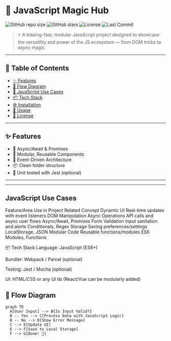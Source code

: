 # 🚀 JavaScript Magic Hub

![GitHub repo size](https://img.shields.io/github/repo-size/your-username/your-repo-name)
![GitHub stars](https://img.shields.io/github/stars/your-username/your-repo-name?style=social)
![License](https://img.shields.io/github/license/your-username/your-repo-name)
![Last Commit](https://img.shields.io/github/last-commit/your-username/your-repo-name)

> ⚡ A blazing-fast, modular JavaScript project designed to showcase the versatility and power of the JS ecosystem — from DOM tricks to async magic.

---

## 📂 Table of Contents

- [✨ Features](#-features)
- [📐 Flow Diagram](#-flow-diagram)
- [🧰 JavaScript Use Cases](#-javascript-use-cases)
- [📦 Tech Stack](#-tech-stack)
- [⚙️ Installation](#️-installation)
- [🚀 Usage](#-usage)
- [📝 License](#-license)

---

## ✨ Features

- 🔄 Async/Await & Promises
- 🧠 Modular, Reusable Components
- 🎯 Event-Driven Architecture
- 📦 Clean folder structure
- 🧪 Unit tested with Jest (optional)

---

--------------------------------------------------------------------------------

## JavaScript Use Cases
Feature/Area	Use in Project	Related Concept
Dynamic UI	Real-time updates with event listeners	DOM Manipulation
Async Operations	API calls and async user flows	Async/Await, Promises
Form Validation	Input sanitation and alerts	Conditionals, Regex
Storage	Saving preferences/settings	LocalStorage, JSON
Modular Code	Reusable functions/modules	ES6 Modules, Functions

📦 Tech Stack
Language: JavaScript (ES6+)

Bundler: Webpack / Parcel (optional)

Testing: Jest / Mocha (optional)

UI: HTML/CSS or any UI lib (React/Vue can be modularly added)

## 📐 Flow Diagram

```mermaid
graph TD
  A[User Input] --> B{Is Input Valid?}
  B -- Yes --> C[Process Data with JavaScript Logic]
  B -- No --> D[Show Error Message]
  C --> E[Update UI]
  E --> F[Save to Local Storage]
  F --> G[Done! 🎉]

